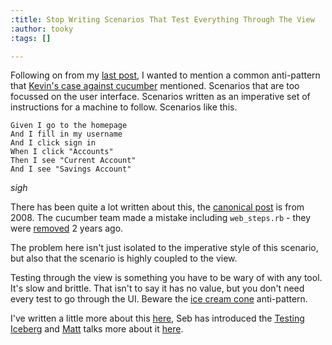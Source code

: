 ```yaml
---
:title: Stop Writing Scenarios That Test Everything Through The View
:author: tooky
:tags: []

---
```

Following on from my [last post][gherkin-reading], I wanted to mention a common anti-pattern that [Kevin's case against cucumber][case-against] mentioned. Scenarios that are too focussed on the user interface. Scenarios written as an imperative set of instructions for a machine to follow. Scenarios like this.

```gherkin
Given I go to the homepage
And I fill in my username
And I click sign in
When I click "Accounts"
Then I see "Current Account"
And I see "Savings Account"
```

*sigh*

There has been quite a lot written about this, the [canonical post][imp-vs-dec] is from 2008. The cucumber team made a mistake including `web_steps.rb` - they were [removed][bye-web-steps] 2 years ago.

The problem here isn't just isolated to the imperative style of this scenario, but also that the scenario is highly coupled to the view.

Testing through the view is something you have to be wary of with any tool. It's slow and brittle. That isn't to say it has no value, but you don't need every test to go through the UI. Beware the [ice cream cone][ice-cream] anti-pattern.

I've written a little more about this [here](http://tooky.co.uk/cucumber-and-full-stack-testing/), Seb has introduced the [Testing Iceberg][iceberg] and [Matt][matt] talks more about it [here][one-liners].

[case-against]: http://blog.8thlight.com/kevin-liddle/2013/09/18/a-case-against-cucumber.html
[imp-vs-dec]: http://benmabey.com/2008/05/19/imperative-vs-declarative-scenarios-in-user-stories.html
[bye-web-steps]: https://github.com/cucumber/cucumber-rails/commit/f027440965b96b780e84e50dd47203a2838e8d7d
[ice-cream]: http://watirmelon.com/2012/01/31/introducing-the-software-testing-ice-cream-cone/
[matt]: http://mattwynne.net
[one-liners]: http://skillsmatter.com/podcast/agile-testing/why-your-step-definitions-should-be-one-liners-and-other-pro-tips
[iceberg]: http://claysnow.co.uk/the-testing-iceberg/
[gherkin-reading]: http://tooky.co.uk/this-gherkins-not-for-reading/
